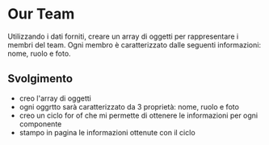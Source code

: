Our Team
===
Utilizzando i dati forniti, creare un array di oggetti per rappresentare i membri del team.
Ogni membro è caratterizzato dalle seguenti informazioni: nome, ruolo e foto.
## Svolgimento
- creo l'array di oggetti 
- ogni oggrtto sarà caratterizzato da 3 proprietà: nome, ruolo e foto
- creo un ciclo for of che mi permette di ottenere le informazioni per ogni componente
- stampo in pagina le informazioni ottenute con il ciclo 

